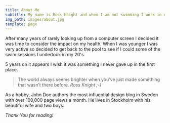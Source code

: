 ```yaml
---
title: About Me
subtitle: My name is Ross Knight and when I am not swimming I work in eCommerce.
img_path: images/about.jpg
template: page
---
```


After many years of rarely looking up from a computer  screen I decided it was time to consider the impact on my health. When I was younger I was very active so decided to get back to the pool to see if I could  some of the swim sessions I undertook in my 20's.

5 years on it appears I wish it was something I never gave up in the first place.

>The world always seems brighter when you’ve just made something that wasn’t there before. <cite>Ross Knight ;-)</cite>

As a hobby, John Doe authors the most influential design blog in Sweden with over 100,000 page views a month. He lives in Stockholm with his beautiful wife and two boys.

*Thank You for reading!*
